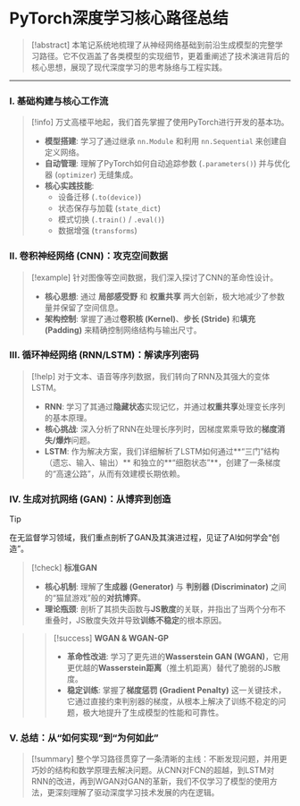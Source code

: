 # PyTorch深度学习核心路径总结

> [!abstract]
> 本笔记系统地梳理了从神经网络基础到前沿生成模型的完整学习路径。它不仅涵盖了各类模型的实现细节，更着重阐述了技术演进背后的核心思想，展现了现代深度学习的思考脉络与工程实践。

---

### Ⅰ. 基础构建与核心工作流

> [!info]
> 万丈高楼平地起，我们首先掌握了使用PyTorch进行开发的基本功。
> - **模型搭建**: 学习了通过继承 `nn.Module` 和利用 `nn.Sequential` 来创建自定义网络。
> - **自动管理**: 理解了PyTorch如何自动追踪参数 (`.parameters()`) 并与优化器 (`optimizer`) 无缝集成。
> - **核心实践技能**:
>   - 设备迁移 (`.to(device)`)
>   - 状态保存与加载 (`state_dict`)
>   - 模式切换 (`.train()` / `.eval()`)
>   - 数据增强 (`transforms`)

### Ⅱ. 卷积神经网络 (CNN)：攻克空间数据

> [!example]
> 针对图像等空间数据，我们深入探讨了CNN的革命性设计。
> - **核心思想**: 通过 **局部感受野** 和 **权重共享** 两大创新，极大地减少了参数量并保留了空间信息。
> - **架构控制**: 掌握了通过**卷积核 (Kernel)**、**步长 (Stride)** 和**填充 (Padding)** 来精确控制网络结构与输出尺寸。

### Ⅲ. 循环神经网络 (RNN/LSTM)：解读序列密码

> [!help]
> 对于文本、语音等序列数据，我们转向了RNN及其强大的变体LSTM。
> - **RNN**: 学习了其通过**隐藏状态**实现记忆，并通过**权重共享**处理变长序列的基本原理。
> - **核心挑战**: 深入分析了RNN在处理长序列时，因梯度累乘导致的**梯度消失/爆炸**问题。
> - **LSTM**: 作为解决方案，我们详细解析了LSTM如何通过**“三门”结构（遗忘、输入、输出）** 和独立的**“细胞状态”**，创建了一条梯度的“高速公路”，从而有效建模长期依赖。

### Ⅳ. 生成对抗网络 (GAN)：从博弈到创造

> [!tip]
> 在无监督学习领域，我们重点剖析了GAN及其演进过程，见证了AI如何学会“创造”。
> > [!check] **标准GAN**
> > - **核心机制**: 理解了**生成器 (Generator)** 与 **判别器 (Discriminator)** 之间的“猫鼠游戏”般的**对抗博弈**。
> > - **理论瓶颈**: 剖析了其损失函数与**JS散度**的关联，并指出了当两个分布不重叠时，JS散度失效并导致**训练不稳定**的根本原因。

> > [!success] **WGAN & WGAN-GP**
> > - **革命性改进**: 学习了更先进的**Wasserstein GAN (WGAN)**，它用更优越的**Wasserstein距离**（推土机距离）替代了脆弱的JS散度。
> > - **稳定训练**: 掌握了**梯度惩罚 (Gradient Penalty)** 这一关键技术，它通过直接约束判别器的梯度，从根本上解决了训练不稳定的问题，极大地提升了生成模型的性能和可靠性。

### Ⅴ. 总结：从“如何实现”到“为何如此”

> [!summary]
> 整个学习路径贯穿了一条清晰的主线：不断发现问题，并用更巧妙的结构和数学原理去解决问题。从CNN对FCN的超越，到LSTM对RNN的改进，再到WGAN对GAN的革新，我们不仅学习了模型的使用方法，更深刻理解了驱动深度学习技术发展的内在逻辑。